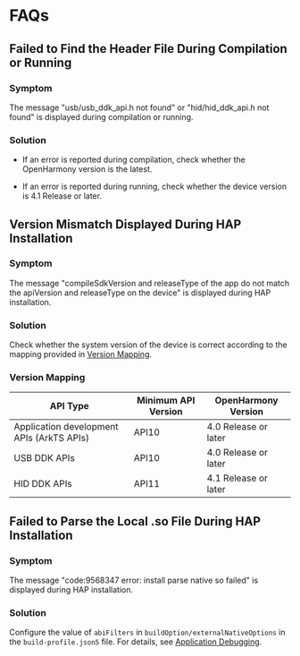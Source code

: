 # FAQs

## Failed to Find the Header File During Compilation or Running

### Symptom

The message "usb/usb_ddk_api.h not found" or "hid/hid_ddk_api.h not found" is displayed during compilation or running.

### Solution

- If an error is reported during compilation, check whether the OpenHarmony version is the latest.
<!--RP1-->
- If an error is reported during running, check whether the device version is 4.1 Release or later.<!--RP1End-->

## Version Mismatch Displayed During HAP Installation

### Symptom

The message "compileSdkVersion and releaseType of the app do not match the apiVersion and releaseType on the device" is displayed during HAP installation.

### Solution
<!--RP2-->
Check whether the system version of the device is correct according to the mapping provided in [Version Mapping](#version-mapping).
<!--RP2End-->
### Version Mapping
<!--RP3-->
| API Type| Minimum API Version| OpenHarmony Version|
| ------------ | ------------ | ------------ |
| Application development APIs (ArkTS APIs)| API10 | 4.0 Release or later|
| USB DDK APIs| API10 | 4.0 Release or later|
| HID DDK APIs| API11 | 4.1 Release or later|
<!--RP3End-->

## Failed to Parse the Local .so File During HAP Installation

### Symptom

The message "code:9568347 error: install parse native so failed" is displayed during HAP installation.

### Solution

Configure the value of `abiFilters` in `buildOption/externalNativeOptions` in the `build-profile.json5` file. For details, see [Application Debugging](https://developer.huawei.com/consumer/en/doc/harmonyos-faqs-V5/faqs-app-debugging-14-V5).
